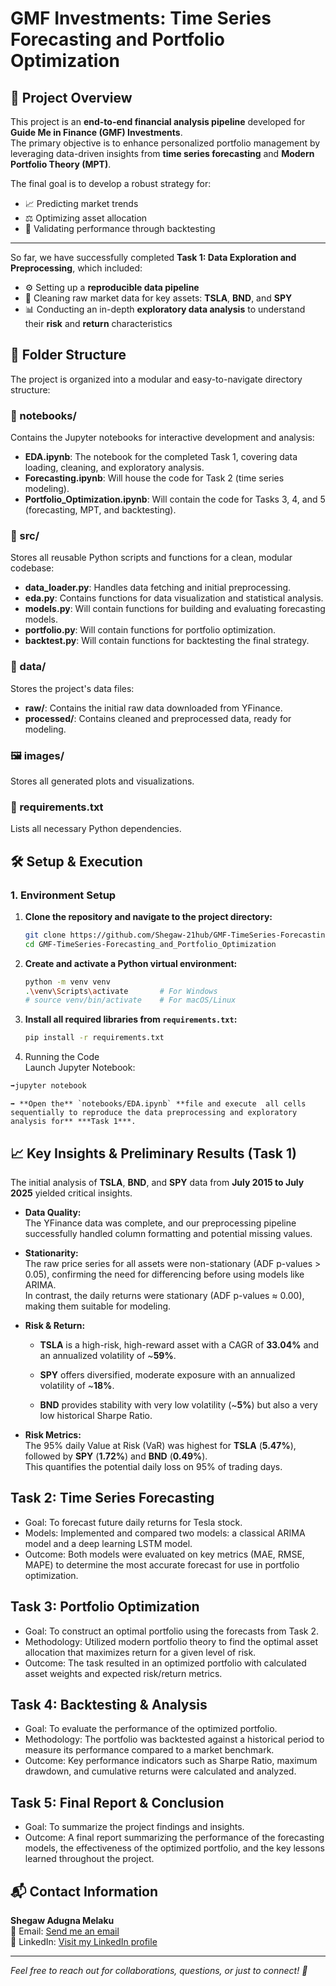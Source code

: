 # GMF Investments: Time Series Forecasting and Portfolio Optimization

## 📖 Project Overview

This project is an **end-to-end financial analysis pipeline** developed for **Guide Me in Finance (GMF) Investments**.  
The primary objective is to enhance personalized portfolio management by leveraging data-driven insights from **time series forecasting** and **Modern Portfolio Theory (MPT)**.

The final goal is to develop a robust strategy for:

- 📈 Predicting market trends  
- ⚖️ Optimizing asset allocation  
- 🔁 Validating performance through backtesting

---

So far, we have successfully completed **Task 1: Data Exploration and Preprocessing**, which included:

- ⚙️ Setting up a **reproducible data pipeline**
- 🧹 Cleaning raw market data for key assets: **TSLA**, **BND**, and **SPY**
- 📊 Conducting an in-depth **exploratory data analysis** to understand their **risk** and **return** characteristics
## 📂 Folder Structure

The project is organized into a modular and easy-to-navigate directory structure:

### 📓 notebooks/
Contains the Jupyter notebooks for interactive development and analysis:

- **EDA.ipynb**: The notebook for the completed Task 1, covering data loading, cleaning, and exploratory analysis.  
- **Forecasting.ipynb**: Will house the code for Task 2 (time series modeling).  
- **Portfolio_Optimization.ipynb**: Will contain the code for Tasks 3, 4, and 5 (forecasting, MPT, and backtesting).

### 🧠 src/
Stores all reusable Python scripts and functions for a clean, modular codebase:

- **data_loader.py**: Handles data fetching and initial preprocessing.  
- **eda.py**: Contains functions for data visualization and statistical analysis.  
- **models.py**: Will contain functions for building and evaluating forecasting models.  
- **portfolio.py**: Will contain functions for portfolio optimization.  
- **backtest.py**: Will contain functions for backtesting the final strategy.

### 📁 data/
Stores the project's data files:

- **raw/**: Contains the initial raw data downloaded from YFinance.  
- **processed/**: Contains cleaned and preprocessed data, ready for modeling.

### 🖼️ images/
Stores all generated plots and visualizations.

### 📄 requirements.txt  
Lists all necessary Python dependencies.
## 🛠️ Setup & Execution

### 1. Environment Setup

1. **Clone the repository and navigate to the project directory:**

   ```bash
   git clone https://github.com/Shegaw-21hub/GMF-TimeSeries-Forecasting_and_Portfolio_Optimization
   cd GMF-TimeSeries-Forecasting_and_Portfolio_Optimization
2. **Create and activate a Python virtual environment:**

   ```bash
   python -m venv venv
   .\venv\Scripts\activate       # For Windows
   # source venv/bin/activate    # For macOS/Linux
3. **Install all required libraries from `requirements.txt`:**

   ```bash
   pip install -r requirements.txt
2. Running the Code  
Launch Jupyter Notebook:  
  ```bash
  ➡️jupyter notebook
  ```
    ➡️ **Open the** `notebooks/EDA.ipynb` **file and execute  all cells sequentially to reproduce the data preprocessing and exploratory analysis for** ***Task 1***.
## 📈 Key Insights & Preliminary Results (Task 1)

The initial analysis of **TSLA**, **BND**, and **SPY** data from **July 2015 to July 2025** yielded critical insights.
- **Data Quality:**  
  The YFinance data was complete, and our preprocessing pipeline successfully handled column formatting and potential missing values.

- **Stationarity:**  
  The raw price series for all assets were non-stationary (ADF p-values > 0.05), confirming the need for differencing before using models like ARIMA.  
  In contrast, the daily returns were stationary (ADF p-values ≈ 0.00), making them suitable for modeling.
- **Risk & Return:**

  - **TSLA** is a high-risk, high-reward asset with a CAGR of **33.04%** and an annualized volatility of ~**59%**.

  - **SPY** offers diversified, moderate exposure with an annualized volatility of ~**18%**.

  - **BND** provides stability with very low volatility (~**5%**) but also a very low historical Sharpe Ratio.

- **Risk Metrics:**  
  The 95% daily Value at Risk (VaR) was highest for **TSLA** (**5.47%**), followed by **SPY** (**1.72%**) and **BND** (**0.49%**).  
  This quantifies the potential daily loss on 95% of trading days.
## Task 2: Time Series Forecasting

- Goal: To forecast future daily returns for Tesla stock.
- Models: Implemented and compared two models: a classical ARIMA model and a deep learning LSTM model.
- Outcome: Both models were evaluated on key metrics (MAE, RMSE, MAPE) to determine the most accurate forecast for use in portfolio optimization.
## Task 3: Portfolio Optimization

- Goal: To construct an optimal portfolio using the forecasts from Task 2.
- Methodology: Utilized modern portfolio theory to find the optimal asset allocation that maximizes return for a given level of risk.
- Outcome: The task resulted in an optimized portfolio with calculated asset weights and expected risk/return metrics.
## Task 4: Backtesting & Analysis

- Goal: To evaluate the performance of the optimized portfolio.
- Methodology: The portfolio was backtested against a historical period to measure its performance compared to a market benchmark.
- Outcome: Key performance indicators such as Sharpe Ratio, maximum drawdown, and cumulative returns were calculated and analyzed.

## Task 5: Final Report & Conclusion

- Goal: To summarize the project findings and insights.
- Outcome: A final report summarizing the performance of the forecasting models, the effectiveness of the optimized portfolio, and the key lessons learned throughout the project.

## 📬 Contact Information

**Shegaw Adugna Melaku**  
📧 Email: [Send me an email](wagarimisganu12@gmail.com)  
🔗 LinkedIn: [Visit my LinkedIn profile](https://www.linkedin.com/in/waggari-misganu-ebsa-352601317/)

---

*Feel free to reach out for collaborations, questions, or just to connect! 🚀*
